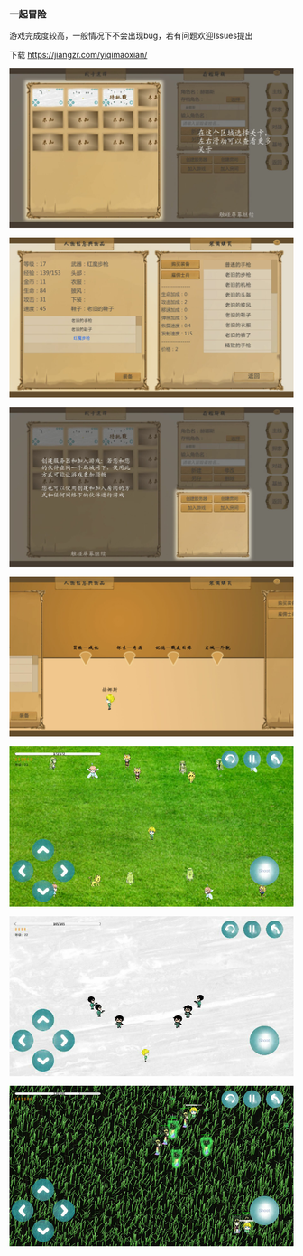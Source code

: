 ﻿### 一起冒险

游戏完成度较高，一般情况下不会出现bug，若有问题欢迎Issues提出

下载 https://jiangzr.com/yiqimaoxian/

![Game screenshot](https://github.com/Bairuo/yiqimaoxian/raw/gh-pages/Meta/game1.png)

![Game screenshot](https://github.com/Bairuo/yiqimaoxian/raw/gh-pages/Meta/game2.png)

![Game screenshot](https://github.com/Bairuo/yiqimaoxian/raw/gh-pages/Meta/game3.png)

![Game screenshot](https://github.com/Bairuo/yiqimaoxian/raw/gh-pages/Meta/game4.png)

![Game screenshot](https://github.com/Bairuo/yiqimaoxian/raw/gh-pages/Meta/game5.png)

![Game screenshot](https://github.com/Bairuo/yiqimaoxian/raw/gh-pages/Meta/game6.png)

![Game screenshot](https://github.com/Bairuo/yiqimaoxian/raw/gh-pages/Meta/game7.png)